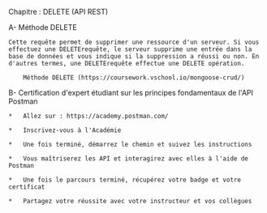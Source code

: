 Chapitre : DELETE (API REST)

A-  Méthode DELETE

    Cette requête permet de supprimer une ressource d'un serveur. Si vous effectuez une DELETErequête, le serveur supprime une entrée dans la base de données et vous indique si la suppression a réussi ou non. En d'autres termes, une DELETErequête effectue une DELETE opération.

        Méthode DELETE (https://coursework.vschool.io/mongoose-crud/)

B-  Certification d'expert étudiant sur les principes fondamentaux de l'API Postman

    *   Allez sur : https://academy.postman.com/

    *   Inscrivez-vous à l'Académie

    *   Une fois terminé, démarrez le chemin et suivez les instructions

    *   Vous maîtriserez les API et interagirez avec elles à l'aide de Postman

    *   Une fois le parcours terminé, récupérez votre badge et votre certificat

    *   Partagez votre réussite avec votre instructeur et vos collègues